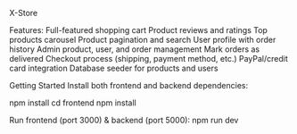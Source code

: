 X-Store

Features:
Full-featured shopping cart
Product reviews and ratings
Top products carousel
Product pagination and search
User profile with order history
Admin product, user, and order management
Mark orders as delivered
Checkout process (shipping, payment method, etc.)
PayPal/credit card integration
Database seeder for products and users

Getting Started
Install both frontend and backend dependencies:

npm install
cd frontend
npm install

Run frontend (port 3000) & backend (port 5000):
npm run dev
